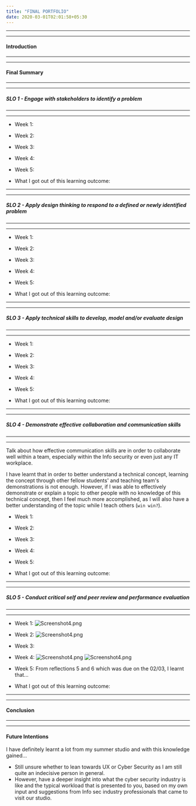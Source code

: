 ```yaml
---
title: "FINAL PORTFOLIO"
date: 2020-03-01T02:01:58+05:30
---
```


***
***
#### Introduction
***
***

#### Final Summary
***
***
##### SLO 1 - Engage with stakeholders to identify a problem
***
***

- Week 1:
- Week 2:
- Week 3:
- Week 4:
- Week 5:

- What I got out of this learning outcome:


***
***
##### SLO 2 - Apply design thinking to respond to a defined or newly identified problem
***
***

- Week 1:
- Week 2:
- Week 3:
- Week 4:
- Week 5:

- What I got out of this learning outcome:


***
***
##### SLO 3 - Apply technical skills to develop, model and/or evaluate design
***
***

- Week 1:
- Week 2:
- Week 3:
- Week 4:
- Week 5:

- What I got out of this learning outcome:

***
***
##### SLO 4 - Demonstrate effective collaboration and communication skills
***
***
Talk about how effective communication skills are in order to collaborate well within a team, especially within the Info security or even just any IT workplace.

I have learnt that in order to better understand a technical concept, learning the concept through other fellow students' and teaching team's demonstrations is not enough. However, if I was able to effectively demonstrate or explain a topic to other people with no knowledge of this technical concept, then I feel much more accomplished, as I will also have a better understanding of the topic while I teach others (`win win?`).

- Week 1:
- Week 2:
- Week 3:
- Week 4:
- Week 5:

- What I got out of this learning outcome:

***
***
##### SLO 5 - Conduct critical self and peer review and performance evaluation
***
***

- Week 1:
![Screenshot4.png](/portfolio/feedback1.png)
- Week 2:
![Screenshot4.png](/portfolio/feedback2.png)
- Week 3:
- Week 4:
![Screenshot4.png](/portfolio/feedback3.png)
![Screenshot4.png](/portfolio/feedback4.png)
- Week 5:
From reflections 5 and 6 which was due on the 02/03, I learnt that...

- What I got out of this learning outcome:


***
***
#### Conclusion
***
***
#### Future Intentions
I have definitely learnt a lot from my summer studio and with this knowledge gained...
- Still unsure whether to lean towards UX or Cyber Security as I am still quite an indecisive person in general.
- However, have a deeper insight into what the cyber security industry is like and the typical workload that is presented to you, based on my own input and suggestions from Info sec industry professionals that came to visit our studio.  
